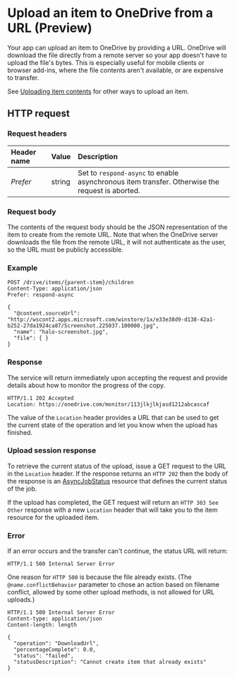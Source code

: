 ﻿# Upload an item to OneDrive from a URL (Preview)

Your app can upload an item to OneDrive by providing a URL. OneDrive will
download the file directly from a remote server so your app doesn't have to
upload the file's bytes. This is especially useful for mobile clients or browser
add-ins, where the file contents aren't available, or are expensive to transfer.

See [Uploading item contents](upload.md) for other ways to upload an item.

## HTTP request

### Request headers
| Header name | Value  | Description                                                                                    |
|:------------|:-------|:-----------------------------------------------------------------------------------------------|
| _Prefer_    | string | Set to `respond-async` to enable asynchronous item transfer. Otherwise the request is aborted. |

### Request body
The contents of the request body should be the JSON representation of the item
to create from the remote URL. Note that when the OneDrive server downloads the file
from the remote URL, it will not authenticate as the user, so the URL must be
publicly accessible.

### Example

<!-- { "blockType": "request", "name": "upload-from-url" } -->
```
POST /drive/items/{parent-item}/children
Content-Type: application/json
Prefer: respond-async

{
  "@content.sourceUrl": "http://wscont2.apps.microsoft.com/winstore/1x/e33e38d9-d138-42a1-b252-27da1924ca87/Screenshot.225037.100000.jpg",
  "name": "halo-screenshot.jpg",
  "file": { }
}
```

### Response

The service will return immediately upon accepting the request and provide
details about how to monitor the progress of the copy.

<!-- { "blockType": "response" } -->
```http
HTTP/1.1 202 Accepted
Location: https://onedrive.com/monitor/113jlkjlkjasd1212abcascaf
```

The value of the `Location` header provides a URL that can be used to get
the current state of the operation and let you know when the upload has finished.

### Upload session response
To retrieve the current status of the upload, issue a GET request to the URL
in the `Location` header. If the response returns an `HTTP 202` then the
body of the response is an [AsyncJobStatus](../resources/asyncJobStatus.md)
resource that defines the current status of the job.

If the upload has completed, the GET request will return an `HTTP 303 See Other`
response with a new `Location` header that will take you to the item resource for
the uploaded item.


### Error
If an error occurs and the transfer can't continue, the status URL will return:

```http
HTTP/1.1 500 Internal Server Error
```

One reason for `HTTP 500` is because the file already exists. (The `@name.conflictBehavior`
parameter to chose an action based on filename conflict, allowed by some other upload
methods, is not allowed for URL uploads.)

<!-- { "blockType": "response" } -->
```http
HTTP/1.1 500 Internal Server Error
Content-type: application/json
Content-length: length

{
  "operation": "DownloadUrl",
  "percentageComplete": 0.0,
  "status": "failed",
  "statusDescription": "Cannot create item that already exists"
}

```


[item-resource]: ../resources/item.md
